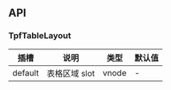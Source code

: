 ## API

### TpfTableLayout

| 插槽    | 说明          | 类型  | 默认值 |
| ------- | ------------- | ----- | ------ |
| default | 表格区域 slot | vnode | -      |
